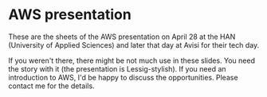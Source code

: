 # AWS presentation

These are the sheets of the AWS presentation on April 28 at the HAN
(University of Applied Sciences) and later that day at Avisi for their tech day.

If you weren't there, there might be not much use in these slides. You need the
story with it (the presentation is Lessig-stylish). If you need an introduction to
AWS, I'd be happy to discuss the opportunities. Please contact me for the
details.

